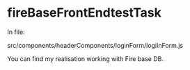 # fireBaseFrontEndtestTask

In file:

src/components/headerComponents/loginForm/logiInForm.js

You can find my realisation working with Fire base DB.
